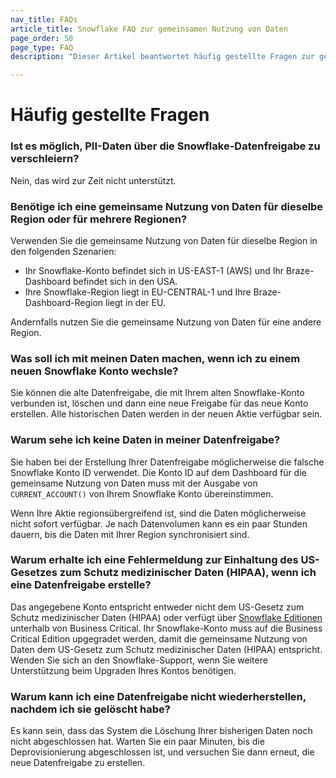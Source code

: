 ```yaml
---
nav_title: FAQs
article_title: Snowflake FAQ zur gemeinsamen Nutzung von Daten
page_order: 50
page_type: FAQ
description: "Dieser Artikel beantwortet häufig gestellte Fragen zur gemeinsamen Nutzung von Daten in Snowflake."

---
```


# Häufig gestellte Fragen

### Ist es möglich, PII-Daten über die Snowflake-Datenfreigabe zu verschleiern?
Nein, das wird zur Zeit nicht unterstützt.

### Benötige ich eine gemeinsame Nutzung von Daten für dieselbe Region oder für mehrere Regionen?
Verwenden Sie die gemeinsame Nutzung von Daten für dieselbe Region in den folgenden Szenarien:
- Ihr Snowflake-Konto befindet sich in US-EAST-1 (AWS) und Ihr Braze-Dashboard befindet sich in den USA.
- Ihre Snowflake-Region liegt in EU-CENTRAL-1 und Ihre Braze-Dashboard-Region liegt in der EU.

Andernfalls nutzen Sie die gemeinsame Nutzung von Daten für eine andere Region. 

### Was soll ich mit meinen Daten machen, wenn ich zu einem neuen Snowflake Konto wechsle?
Sie können die alte Datenfreigabe, die mit Ihrem alten Snowflake-Konto verbunden ist, löschen und dann eine neue Freigabe für das neue Konto erstellen. Alle historischen Daten werden in der neuen Aktie verfügbar sein. 

### Warum sehe ich keine Daten in meiner Datenfreigabe?
Sie haben bei der Erstellung Ihrer Datenfreigabe möglicherweise die falsche Snowflake Konto ID verwendet. Die Konto ID auf dem Dashboard für die gemeinsame Nutzung von Daten muss mit der Ausgabe von `CURRENT_ACCOUNT()` von Ihrem Snowflake Konto übereinstimmen.

Wenn Ihre Aktie regionsübergreifend ist, sind die Daten möglicherweise nicht sofort verfügbar. Je nach Datenvolumen kann es ein paar Stunden dauern, bis die Daten mit Ihrer Region synchronisiert sind.

### Warum erhalte ich eine Fehlermeldung zur Einhaltung des US-Gesetzes zum Schutz medizinischer Daten (HIPAA), wenn ich eine Datenfreigabe erstelle?

Das angegebene Konto entspricht entweder nicht dem US-Gesetz zum Schutz medizinischer Daten (HIPAA) oder verfügt über [Snowflake Editionen](https://docs.snowflake.com/en/user-guide/intro-editions) unterhalb von Business Critical. Ihr Snowflake-Konto muss auf die Business Critical Edition upgegradet werden, damit die gemeinsame Nutzung von Daten dem US-Gesetz zum Schutz medizinischer Daten (HIPAA) entspricht. Wenden Sie sich an den Snowflake-Support, wenn Sie weitere Unterstützung beim Upgraden Ihres Kontos benötigen.

### Warum kann ich eine Datenfreigabe nicht wiederherstellen, nachdem ich sie gelöscht habe?

Es kann sein, dass das System die Löschung Ihrer bisherigen Daten noch nicht abgeschlossen hat. Warten Sie ein paar Minuten, bis die Deprovisionierung abgeschlossen ist, und versuchen Sie dann erneut, die neue Datenfreigabe zu erstellen.


